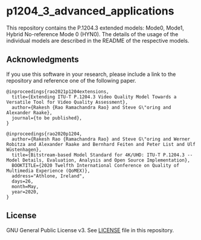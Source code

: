 # p1204_3_advanced_applications

This repository contains the P.1204.3 extended models: Mode0, Mode1, Hybrid No-reference Mode 0 (HYN0). The details of the usage of the individual models are described in the README of the respective models.

## Acknowledgments
If you use this software in your research, please include a link to the repository and reference one of the following paper.

```
@inproceedings{rao2021p1204extensions,
  title={Extending ITU-T P.1204.3 Video Quality Model Towards a Versatile Tool for Video Quality Assessment},
  author={Rakesh {Rao Ramachandra Rao} and Steve G\"oring and Alexander Raake},
  journal={to be published},
}

@inproceedings{rao2020p1204,
  author={Rakesh Rao {Ramachandra Rao} and Steve G\"oring and Werner Robitza and Alexander Raake and Bernhard Feiten and Peter List and Ulf Wüstenhagen},
  title={Bitstream-based Model Standard for 4K/UHD: ITU-T P.1204.3 -- Model Details, Evaluation, Analysis and Open Source Implementation},
  BOOKTITLE={2020 Twelfth International Conference on Quality of Multimedia Experience (QoMEX)},
  address="Athlone, Ireland",
  days=26,
  month=May,
  year=2020,
}
```

## License
GNU General Public License v3. See [LICENSE](LICENSE) file in this repository.